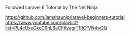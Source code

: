 Followed Laravel 6 Tutorial by The Net Ninja

https://github.com/iamshaunjp/laravel-beginners-tutorial
https://www.youtube.com/playlist?list=PL4cUxeGkcC9hL6aCFKyagrT1RCfVN4w2Q
